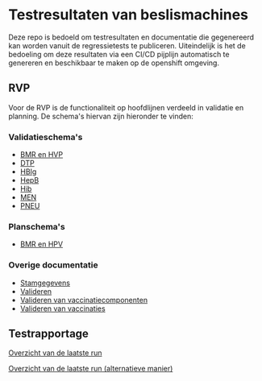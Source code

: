 # Testresultaten van beslismachines

Deze repo is bedoeld om testresultaten en documentatie die gegenereerd kan worden vanuit de regressietests te publiceren. Uiteindelijk is het de bedoeling om deze resultaten via een CI/CD pijplijn automatisch te genereren en beschikbaar te maken op de openshift omgeving.

## RVP

Voor de RVP is de functionaliteit op hoofdlijnen verdeeld in validatie en planning. De schema's hiervan zijn hieronder te vinden:

### Validatieschema's

- [BMR en HVP](rvp/generatedDocs/Dokumentation-validatieschemaBMR_HVP.html)
- [DTP](rvp/generatedDocs/Dokumentation-validatieschemaDTP.html)
- [HBIg](rvp/generatedDocs/Dokumentation-validatieschemaHBIg.html)
- [HepB](rvp/generatedDocs/Dokumentation-validatieschemaHepB.html)
- [Hib](rvp/generatedDocs/Dokumentation-validatieschemaHib.html)
- [MEN](rvp/generatedDocs/Dokumentation-validatieschemaMEN.html)
- [PNEU](rvp/generatedDocs/Dokumentation-validatieschemaPNEU.html)

### Planschema's

- [BMR en HPV](rvp/generatedDocs/Dokumentation-planningBMR_HPV.html)

### Overige documentatie

- [Stamgegevens](rvp/generatedDocs/Dokumentation-stm_stamgegevens.html)
- [Valideren](rvp/generatedDocs/Dokumentation-Valideren.html)
- [Valideren van vaccinatiecomponenten](rvp/generatedDocs/Dokumentation-vvc_ValiderenVaccinatieComponent.html)
- [Valideren van vaccinaties](rvp/generatedDocs/Dokumentation-ValiderenVaccinaties.html)

## Testrapportage

[Overzicht van de laatste run](rvp/target/cucumber-reports/advanced-reports/cucumber-html-reports/overview-features.html)

[Overzicht van de laatste run (alternatieve manier)](rvp/target/cucumber-reports/cucumber-html-report.html)
